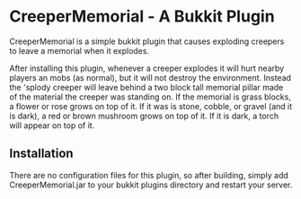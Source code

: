 # CreeperMemorial - A Bukkit Plugin

CreeperMemorial is a simple bukkit plugin that causes exploding creepers to leave a memorial when it explodes.

After installing this plugin, whenever a creeper explodes it will hurt nearby players an mobs (as normal), but it will not destroy the environment.  Instead the 'splody creeper will leave behind a two block tall memorial pillar made of the material the creeper was standing on.  If the memorial is grass blocks, a flower or rose grows on top of it.  If it was is stone, cobble, or gravel (and it is dark), a red or brown mushroom grows on top of it.  If it is dark, a torch will appear on top of it.

## Installation

There are no configuration files for this plugin, so after building, simply add CreeperMemorial.jar to your bukkit plugins directory and restart your server.

